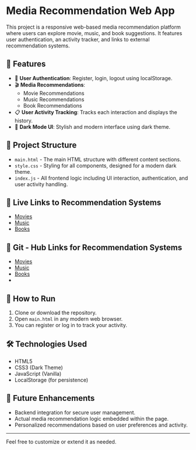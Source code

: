 # Media Recommendation Web App

This project is a responsive web-based media recommendation platform where users can explore movie, music, and book suggestions. It features user authentication, an activity tracker, and links to external recommendation systems.

## 🔧 Features

- 🔐 **User Authentication**: Register, login, logout using localStorage.
- 🎬 **Media Recommendations**:
  - Movie Recommendations
  - Music Recommendations
  - Book Recommendations
- 📋 **User Activity Tracking**: Tracks each interaction and displays the history.
- 🎨 **Dark Mode UI**: Stylish and modern interface using dark theme.

## 📁 Project Structure

- `main.html` - The main HTML structure with different content sections.
- `style.css` - Styling for all components, designed for a modern dark theme.
- `index.js` - All frontend logic including UI interaction, authentication, and user activity handling.

## 🔗 Live Links to Recommendation Systems

- [Movies](https://movie-tau-snowy.vercel.app)
- [Music](https://music-recomendation.vercel.app)
- [Books](https://book-recomendation-system.vercel.app)

## 🔗 Git - Hub Links for Recommendation Systems
- [Movies](https://github.com/geethikagattu/movie)
- [Music](https://github.com/geethikagattu/book-recomendation-system)
- [Books](https://book-recomendation-system.vercel.app)
- 
## 🚀 How to Run

1. Clone or download the repository.
2. Open `main.html` in any modern web browser.
3. You can register or log in to track your activity.

## 🛠️ Technologies Used

- HTML5
- CSS3 (Dark Theme)
- JavaScript (Vanilla)
- LocalStorage (for persistence)

## 📌 Future Enhancements

- Backend integration for secure user management.
- Actual media recommendation logic embedded within the page.
- Personalized recommendations based on user preferences and activity.

---

Feel free to customize or extend it as needed.
